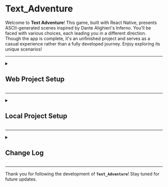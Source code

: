 # Text_Adventure

Welcome to **Text Adventure**! This game, built with React Native, presents ASCII-generated scenes inspired by Dante Alighieri's Inferno. You'll be faced with various choices, each leading you in a different direction. Though the app is complete, it's an unfinished project and serves as a casual experience rather than a fully developed journey. Enjoy exploring its unique scenarios!


---
<details> <summary>

## **Web Project Setup**
</summary>

- **Navigate to any build in `Archive`.**
- **Copy the `URL` of the build folder.**
- **Import from the link to an `Expo project`.**
</details>


---
<details> <summary>

## **Local Project Setup**
</summary>

- **Download any `Build` folder from `Archive`.**
- **Download the `System_Files` folder.**
- **Download the `assets` folder.**
- **Combine the downloaded folders into one.**
- **Change `app.json` and `eas.json` as needed.**


---
<details> <summary>

### **For starters**
</summary>

```bash
cd <Project>
npm install -g expo-cli eas-cli
npm install
expo-cli start --tunnel
```

- Replace `<Project>` with your project's directory name.
- Install `Expo` and `EAS` if not already for making the build.
- `expo start --tunnel` lets you access the app.
</details>


---
<details> <summary>

### **For production**
</summary>

```bash
eas build --platform [android, ios, all]
```

- Replace `[android, ios, all]` with the platform(s) of choice.
- Consult the [EAS Build Documentation](https://docs.expo.dev/build/introduction/) for more details on configuring production builds.
</details> </details>


---
<details> <summary>

## **Change Log**
</summary>

-----------------------------------
<details><summary>Build_1</summary>

- **First ever stable version of `<Text_Adventure>`**
- **[Go to folder >>](./Archive/Build_1/)**
</details>

-----------------------------------
<details><summary>Build_2</summary>

- The `top: 22` style in `container` from `commonStyles` object on `Styles.js` was removed.
- **[Go to folder >>](./Archive/Build_2/)**
</details> </details>


---
Thank you for following the development of **`Text_Adventure`**! Stay tuned for future updates.
